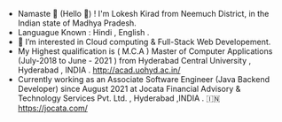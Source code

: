 -  Namaste 🙏 (Hello 👋) ! I'm Lokesh Kirad from Neemuch District, in the Indian state of Madhya Pradesh.
-  Languague Known : Hindi , English .
- 👀 I’m interested in Cloud computing & Full-Stack Web Developement.
- My Highest qualification is ( M.C.A ) Master of Computer Applications (July-2018 to June - 2021 ) from Hyderabad Central University , Hyderabad , INDIA . http://acad.uohyd.ac.in/
- Currently working as an Associate Software Engineer (Java Backend Developer) since August 2021 at Jocata Financial Advisory & Technology Services Pvt. Ltd. , Hyderabad ,INDIA . 🇮🇳 https://jocata.com/
